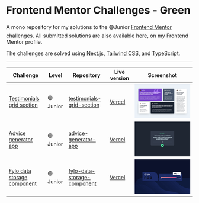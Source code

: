 # Frontend Mentor Challenges - Green

A mono repository for my solutions to the 🟢Junior [Frontend Mentor](https://www.frontendmentor.io/challenges) challenges. All submitted solutions are also available [here](https://www.frontendmentor.io/profile/n0rrman/solutions), on my Frontend Mentor profile.

The challenges are solved using [Next.js](https://nextjs.org/), [Tailwind CSS](https://tailwindcss.com/), and [TypeScript](https://www.typescriptlang.org).



---

<!-- 🔴Guru 🟠Advanced 🟡Intermediate 🟢Junior 🔵Newbie -->

| Challenge | Level | Repository | Live version | Screenshot |
|-----------|-------|------------|--------------|------------|
| [Testimonials grid section](https://www.frontendmentor.io/solutions/testimonials-grid-section-tailwindcss-and-nextjs-pyf7uz8oML)  | 🟢Junior | [testimonials-grid-section](https://github.com/n0rrman/frontend-mentor-challenges-green/tree/main/testimonials-grid-section) | [Vercel](https://testimonials-grid-section-brown-eight.vercel.app) | ![Screenshot of the solved challenge](testimonials-grid-section/design/screenshot.png) |
| [Advice generator app](https://www.frontendmentor.io/solutions/advice-generator-app-tailwindcss-and-nextjs-xF8NQTU5DO)  | 🟢Junior | [advice-generator-app](https://github.com/n0rrman/frontend-mentor-challenges-green/tree/main/advice-generator-app) | [Vercel](https://advice-generator-app-alpha-tan.vercel.app) | ![Screenshot of the solved challenge](advice-generator-app/design/screenshot.png) |
| [Fylo data storage component](https://www.frontendmentor.io/solutions/fylo-data-storage-component-tailwindcss-and-nextjs-W41eOWyaKC)  | 🟢Junior | [fylo-data-storage-component](https://github.com/n0rrman/frontend-mentor-challenges-green/tree/main/fylo-data-storage-component) | [Vercel](https://fylo-data-storage-component-one-sooty.vercel.app) | ![Screenshot of the solved challenge](fylo-data-storage-component/design/screenshot.png) |



<!--
| [-](...)  | 🟢Junior | [...](https://github.com/n0rrman/frontend-mentor-challenges/tree/main/...) | [Vercel](https://....vercel.app) | ![Screenshot of the solved challenge](.../design/screenshot.png) |
-->
